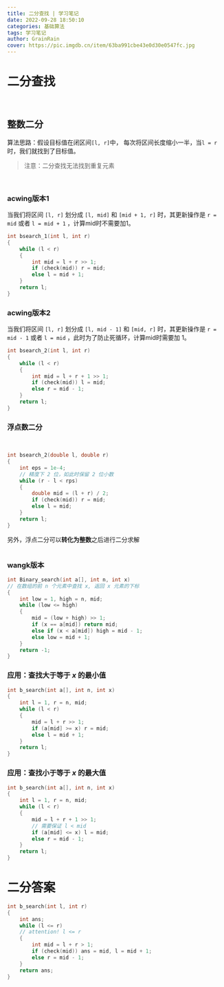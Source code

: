 ```yaml
---
title: 二分查找 | 学习笔记
date: 2022-09-28 18:50:10
categories: 基础算法
tags: 学习笔记
author: GrainRain
cover: https://pic.imgdb.cn/item/63ba991cbe43e0d30e0547fc.jpg
---
```


# 二分查找

<br>

## 整数二分

算法思路：假设目标值在闭区间`[l, r]`中， 每次将区间长度缩小一半，当`l = r`时，我们就找到了目标值。

> 注意：二分查找无法找到重复元素

<br>

### acwing版本1
当我们将区间 `[l, r]` 划分成 `[l, mid]` 和 `[mid + 1, r]` 时，其更新操作是 `r = mid` 或者 `l = mid + 1` ，计算mid时不需要加1。

```cpp
int bsearch_1(int l, int r)
{
    while (l < r)
    {
        int mid = l + r >> 1;
        if (check(mid)) r = mid;
        else l = mid + 1;
    }
    return l;
}
```

### acwing版本2

当我们将区间 `[l, r]` 划分成 `[l, mid - 1]` 和 `[mid, r]` 时，其更新操作是 `r = mid - 1` 或者 `l = mid` ，此时为了防止死循环，计算mid时需要加 $1$。

```cpp
int bsearch_2(int l, int r)
{
    while (l < r)
    {
        int mid = l + r + 1 >> 1;
        if (check(mid)) l = mid;
        else r = mid - 1;   
    }
    return l;
}
```

### 浮点数二分

<br>

```cpp
int bsearch_2(double l, double r)
{
    int eps = 1e-4;
    // 精度下 2 位，如此时保留 2 位小数
    while (r - l < rps)
    {
        double mid = (l + r) / 2;
        if (check(mid)) r = mid;
        else l = mid;
    }
    return l;
}
```

另外，浮点二分可以**转化为整数**之后进行二分求解

```cpp

```

### wangk版本

```cpp
int Binary_search(int a[], int n, int x)
// 在数组的前 n 个元素中查找 x, 返回 x 元素的下标
{
    int low = 1, high = n, mid;
    while (low <= high)
    {
        mid = (low + high) >> 1;
        if (x == a[mid]) return mid;
        else if (x < a[mid]) high = mid - 1;
        else low = mid + 1;
    }
    return -1;
}
```

### 应用：查找大于等于 $x$ 的最小值

```cpp
int b_search(int a[], int n, int x)
{
    int l = 1, r = n, mid;
    while (l < r)
    {
        mid = l + r >> 1;
        if (a[mid] >= x) r = mid;
        else l = mid + 1;
    }
    return l;
}
```

### 应用：查找小于等于 $x$ 的最大值

```cpp
int b_search(int a[], int n, int x)
{
    int l = 1, r = n, mid;
    while (l < r)
    {
        mid = l + r + 1 >> 1;
        // 需要保证 l < mid
        if (a[mid] <= x) l = mid;
        else r = mid - 1;
    }
    return l;
}
```

# 二分答案

```cpp
int b_search(int l, int r)
{
    int ans;
    while (l <= r)
    // attention! l <= r
    {
        int mid = l + r > 1;
        if (check(mid)) ans = mid, l = mid + 1;
        else r = mid - 1;
    }
    return ans;
}
```